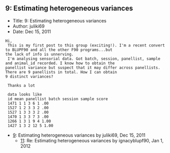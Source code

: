 ## 9: Estimating heterogeneous variances

- Title: 9: Estimating heterogeneous variances
- Author: juliki69
- Date: Dec 15, 2011
```
Hi,
 This is my first post to this group (exciting!). I'm a recent convert to BLUPF90 and all the other F90 programs...but
the lack of info is unnerving.
 I'm analysing sensorial data. Got batch, session, panellist, sample and animal_id recorded. I know how to obtain the
panellist variance but suspect that it may differ across panellists. There are 9 panellists in total. How I can obtain
9 distinct variances?

 Thanks a lot

 data looks like
 id mean panellist batch session sample score
 1471 1 1 3 6 1 .00
 1527 1 2 3 3 2 .00
 1527 1 3 3 3 2 .00
 1470 1 3 3 7 3 .00
 1266 1 3 1 9 4 1.00
 1427 1 3 2 12 5 1.00
```

- [9](0009.md): Estimating heterogeneous variances by juliki69, Dec 15, 2011
    - [11](0011.md): Re: Estimating heterogeneous variances by ignacyblupf90, Jan 1, 2012
